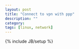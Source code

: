 ```yaml
---
layout: post
title: "Connect to vpn with ppp"
description: ""
category: 
tags: [linux, network]
---
```

{% include JB/setup %}
